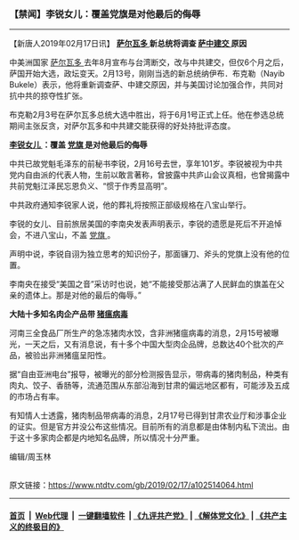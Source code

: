 ### 【禁闻】李锐女儿：覆盖党旗是对他最后的侮辱
------------------------

<div class="post_content">
 <p>
  【新唐人2019年02月17日讯】
  <strong>
   <a href="https://www.ntdtv.com/gb/萨尔瓦多.htm">
    萨尔瓦多
   </a>
   新总统将调查
   <a href="https://www.ntdtv.com/gb/萨中建交.htm">
    萨中建交
   </a>
   原因
  </strong>
 </p>
 <p>
  中美洲国家
  <a href="https://www.ntdtv.com/gb/萨尔瓦多.htm">
   萨尔瓦多
  </a>
  去年8月宣布与台湾断交，改与中共建交，但仅6个月之后，萨国开始大选，政坛变天。2月13号，刚刚当选的新总统纳伊布．布克勒（Nayib Bukele）表示，他将重新调查萨、中建交原因，并与美国讨论加强合作，共同对抗中共的掠夺性扩张。
 </p>
 <p>
  布克勒2月3号在萨尔瓦多总统大选中胜出，将于6月1号正式上任。他在参选总统期间主张反贪，对萨尔瓦多和中共建交能获得的好处持批评态度。
 </p>
 <p>
  <strong>
   <a href="https://www.ntdtv.com/gb/李锐女儿.htm">
    李锐女儿
   </a>
   ：覆盖
   <a href="https://www.ntdtv.com/gb/党旗.htm">
    党旗
   </a>
   是对他最后的侮辱
  </strong>
 </p>
 <p>
  中共已故党魁毛泽东的前秘书李锐，2月16号去世，享年101岁。李锐被视为中共党内自由派的代表人物，生前以敢言著称，曾披露中共庐山会议真相，也曾揭露中共前党魁江泽民忘恩负义、“惯于作秀显高明”。
 </p>
 <p>
  中共政府通知李锐家人说，他的葬礼将按照正部级规格在八宝山举行。
 </p>
 <p>
  李锐的女儿、目前旅居美国的李南央发表声明表示，李锐的遗愿是死后不开追悼会，不进八宝山，不盖
  <a href="https://www.ntdtv.com/gb/党旗.htm">
   党旗
  </a>
  。
 </p>
 <p>
  声明中说，李锐自诩为独立思考的知识份子，那面镰刀、斧头的党旗上没有他的位置。
 </p>
 <p>
  李南央在接受“美国之音”采访时也说，她“不能接受那沾满了人民鲜血的旗盖在父亲的遗体上。那是对他的最后的侮辱。”
 </p>
 <p>
  <strong>
   大陆十多知名肉企产品带
   <a href="https://www.ntdtv.com/gb/猪瘟病毒.htm">
    猪瘟病毒
   </a>
  </strong>
 </p>
 <p>
  河南三全食品厂所生产的急冻猪肉水饺，含非洲猪瘟病毒的消息，2月15号被曝光，一天之后，又有消息说，有十多个中国大型肉企品牌，总数达40个批次的产品，被验出非洲猪瘟呈阳性。
 </p>
 <p>
  据“自由亚洲电台”报导，被曝光的部分检测报告显示，带病毒的猪肉制品，种类有肉丸、饺子、香肠等，流通范围从东部沿海到甘肃的偏远地区都有，可能涉及五成的市场占有率。
 </p>
 <p>
  有知情人士透露，猪肉制品带病毒的消息，2月17号已得到甘肃农业厅和涉事企业的证实。但是官方并没公布这些情况。目前所有的消息都是由体制内私下流出。由于这十多家肉企都是内地知名品牌，所以情况十分严重。
 </p>
 <p>
  编辑/周玉林
 </p>
 <p>
 </p>
 <div class="single_ad">
 </div>
</div>

<br/>原文链接：https://www.ntdtv.com/gb/2019/02/17/a102514064.html


------------------------
#### [首页](https://github.com/gfw-breaker/banned-news/blob/master/README.md) &nbsp;|&nbsp; [Web代理](https://github.com/labour-camp/helloworld) &nbsp;|&nbsp; [一键翻墙软件](https://github.com/gfw-breaker/nogfw/blob/master/README.md) &nbsp;| [《九评共产党》](https://github.com/gfw-breaker/9ping.md/blob/master/README.md#九评之一评共产党是什么) | [《解体党文化》](https://github.com/gfw-breaker/jtdwh.md/blob/master/README.md) | [《共产主义的终极目的》](https://github.com/gfw-breaker/gczydzjmd.md/blob/master/README.md)

